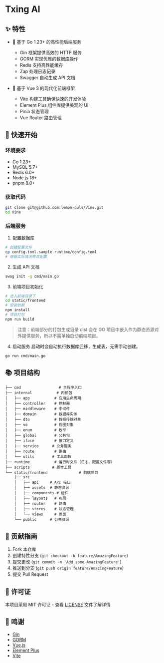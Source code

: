 # Txing AI



## ✨ 特性

- 🚀 基于 Go 1.23+ 的高性能后端服务
    - Gin 框架提供高效的 HTTP 服务
    - GORM 实现优雅的数据库操作
    - Redis 支持高性能缓存
    - Zap 处理日志记录
    - Swagger 自动生成 API 文档

- 🎯 基于 Vue 3 的现代化前端框架
    - Vite 构建工具确保快速的开发体验
    - Element Plus 组件库提供美观的 UI
    - Pinia 状态管理
    - Vue Router 路由管理


## 🚀 快速开始

### 环境要求

- Go 1.23+
- MySQL 5.7+
- Redis 6.0+
- Node.js 18+
- pnpm 8.0+

### 获取代码

```bash
git clone git@github.com:lemon-puls/Vine.git
cd Vine
```

### 后端服务

1. 配置数据库
```bash
# 创建配置文件
cp config.toml.sample runtime/config.toml
# 根据实际情况修改配置
```

2. 生成 API 文档
```bash
swag init -g cmd/main.go
```

3. 前端项目初始化
```bash
# 进入前端目录下
cd static/frontend
# 安装依赖
npm install
# 项目打包
npm run build
```
> 注意：前端部分的打包生成目录 dist 会在 GO 项目中嵌入作为静态资源对外提供服务，所以不需单独启动前端项目。

4. 启动服务
   启动时会自动执行数据库迁移，生成表，无需手动创建。
```bash
go run cmd/main.go
```

## 📚 项目结构

```
├── cmd                 # 主程序入口
├── internal           # 内部包
│   ├── app           # 应用生命周期
│   ├── controller    # 控制器
│   ├── middleware    # 中间件
│   ├── domain        # 数据库实体
│   ├── dto           # 数据传输对象
│   ├── vo            # 视图对象
│   ├── enum          # 枚举
│   ├── global        # 公共包
│   ├── iface         # 接口定义
│   ├── service      # 业务服务
│   ├── route         # 路由
│   └── utils        # 工具函数
├── runtime           # 运行时文件（日志、配置文件等）
├── scripts          # 脚本工具
└── static/frontend              # 前端项目
    ├── src
    │   ├── api     # API 接口
    │   ├── assets  # 静态资源
    │   ├── components # 组件
    │   ├── layouts   # 布局
    │   ├── router    # 路由
    │   ├── stores    # 状态管理
    │   └── views     # 页面
    └── public      # 公共资源
```

## 🤝 贡献指南

1. Fork 本仓库
2. 创建特性分支 (`git checkout -b feature/AmazingFeature`)
3. 提交更改 (`git commit -m 'Add some AmazingFeature'`)
4. 推送到分支 (`git push origin feature/AmazingFeature`)
5. 提交 Pull Request

## 📄 许可证

本项目采用 MIT 许可证 - 查看 [LICENSE](LICENSE) 文件了解详情

## 🙏 鸣谢

- [Gin](https://gin-gonic.com/)
- [GORM](https://gorm.io/)
- [Vue.js](https://vuejs.org/)
- [Element Plus](https://element-plus.org/)
- [Vite](https://vitejs.dev/)